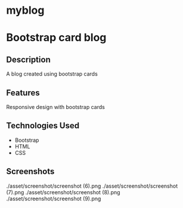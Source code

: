 # myblog
# Bootstrap card blog

## Description
A blog created using bootstrap cards

## Features
Responsive design with bootstrap cards

## Technologies Used
- Bootstrap
- HTML
- CSS

## Screenshots
./asset/screenshot/screenshot (6).png
./asset/screenshot/screenshot (7).png
./asset/screenshot/screenshot (8).png
./asset/screenshot/screenshot (9).png
